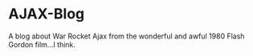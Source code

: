 # AJAX-Blog
A blog about War Rocket Ajax from the wonderful and awful 1980 Flash Gordon film...I think.
